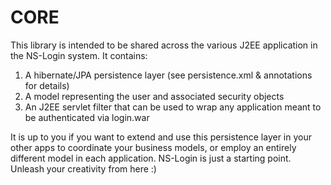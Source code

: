 # CORE

This library is intended to be shared across the various J2EE application in the NS-Login
system. It contains:

1. A hibernate/JPA persistence layer (see persistence.xml & annotations for details)
1. A model representing the user and associated security objects
1. An J2EE servlet filter that can be used to wrap any application meant to be authenticated
   via login.war
   
It is up to you if you want to extend and use this persistence layer in your other apps to 
coordinate your business models, or employ an entirely different model in each application. 
NS-Login is just a starting point. Unleash your creativity from here :)



